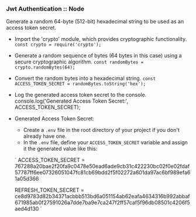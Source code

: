 ### Jwt Authentication :: Node
Generate a random 64-byte (512-bit) hexadecimal string to be used as an access token secret.

- Import the 'crypto' module, which provides cryptographic functionality.
`const crypto = require('crypto');`

- Generate a random sequence of bytes (64 bytes in this case) using a secure cryptographic algorithm.
`const randomBytes = crypto.randomBytes(64);`

- Convert the random bytes into a hexadecimal string.
`const ACCESS_TOKEN_SECRET = randomBytes.toString('hex');`

- Log the generated access token secret to the console.
console.log('Generated Access Token Secret:', ACCESS_TOKEN_SECRET);

- Generated Access Token Secret:
    - Create a `.env` file in the root directory of your project if you don't already have one.
    - In the `.env` file, define your `ACCESS_TOKEN_SECRET` variable and assign it the generated value like this:

    `
    ACCESS_TOKEN_SECRET = 767288a20bae2f20fa9c0478e50ead6ade9cb31c422230bc02f0e02fdaf57787ff6ee07326051047fc81cb69bdd2f5f02272a601da97ac6bf989efa61a05d366

    REFRESH_TOKEN_SECRET = ce8d9783d82b34371acbbb513bd6a051154ab62eafa4634316b992abbaf671985ab0f27591026a7dde7ba9e7ca247f2ff57caf5f96db08501c4206f5aed4d130
    `